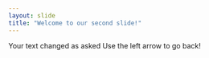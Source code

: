 ```yaml
---
layout: slide
title: "Welcome to our second slide!"
---
```

Your text changed as asked
Use the left arrow to go back!
